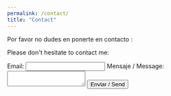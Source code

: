 ```yaml
---
permalink: /contact/
title: "Contact"
---
```


Por favor no dudes en ponerte en contacto :

Please don't hesitate to contact me:

<form
  action="https://formspree.io/f/xbjyqwgz"
  method="POST"
>
  <label>
    Email:
    <input type="email" name="_replyto">
  </label>
  <label>
    Mensaje / Message:
    <textarea name="message"></textarea>
  </label>
  <!-- your other form fields go here -->
  <button type="submit">Enviar / Send</button>
</form>
